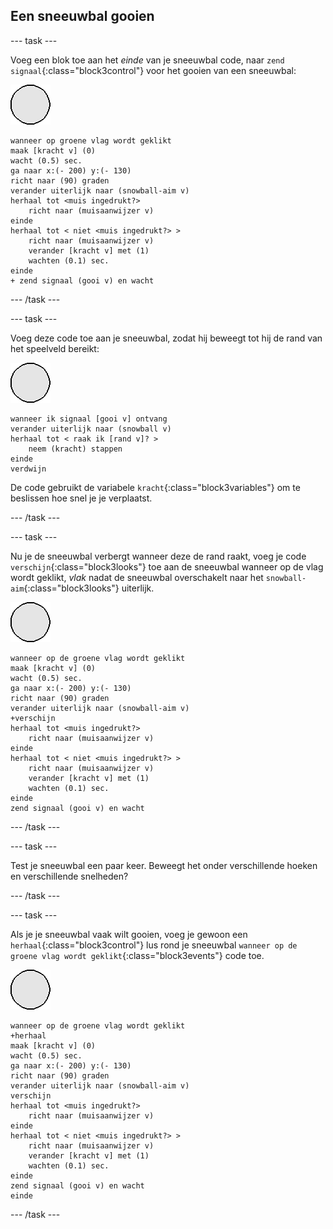 ## Een sneeuwbal gooien

--- task ---

Voeg een blok toe aan het _einde_ van je sneeuwbal code, naar `zend signaal`{:class="block3control"} voor het gooien van een sneeuwbal:

![sneeuwbal sprite](images/snowball-sprite.png)

```blocks3
wanneer op groene vlag wordt geklikt
maak [kracht v] (0)
wacht (0.5) sec.
ga naar x:(- 200) y:(- 130)
richt naar (90) graden
verander uiterlijk naar (snowball-aim v)
herhaal tot <muis ingedrukt?>
    richt naar (muisaanwijzer v)
einde
herhaal tot < niet <muis ingedrukt?> >
    richt naar (muisaanwijzer v)
    verander [kracht v] met (1)
    wachten (0.1) sec.
einde
+ zend signaal (gooi v) en wacht
```

--- /task ---

--- task ---

Voeg deze code toe aan je sneeuwbal, zodat hij beweegt tot hij de rand van het speelveld bereikt:

![sneeuwbal sprite](images/snowball-sprite.png)

```blocks3
wanneer ik signaal [gooi v] ontvang
verander uiterlijk naar (snowball v)
herhaal tot < raak ik [rand v]? >
    neem (kracht) stappen
einde
verdwijn
```

De code gebruikt de variabele `kracht`{:class="block3variables"} om te beslissen hoe snel je je verplaatst.

--- /task ---

--- task ---

Nu je de sneeuwbal verbergt wanneer deze de rand raakt, voeg je code `verschijn`{:class="block3looks"} toe aan de sneeuwbal wanneer op de vlag wordt geklikt, _vlak_ nadat de sneeuwbal overschakelt naar het `snowball-aim`{:class="block3looks"} uiterlijk.

![sneeuwbal sprite](images/snowball-sprite.png)

```blocks3
wanneer op de groene vlag wordt geklikt
maak [kracht v] (0)
wacht (0.5) sec.
ga naar x:(- 200) y:(- 130)
richt naar (90) graden
verander uiterlijk naar (snowball-aim v)
+verschijn
herhaal tot <muis ingedrukt?>
    richt naar (muisaanwijzer v)
einde
herhaal tot < niet <muis ingedrukt?> >
    richt naar (muisaanwijzer v)
    verander [kracht v] met (1)
    wachten (0.1) sec.
einde
zend signaal (gooi v) en wacht
```

--- /task ---

--- task ---

Test je sneeuwbal een paar keer. Beweegt het onder verschillende hoeken en verschillende snelheden?

--- /task ---

--- task ---

Als je je sneeuwbal vaak wilt gooien, voeg je gewoon een `herhaal`{:class="block3control"} lus rond je sneeuwbal `wanneer op de groene vlag wordt geklikt`{:class="block3events"} code toe.

![sneeuwbal sprite](images/snowball-sprite.png)

```blocks3
wanneer op de groene vlag wordt geklikt
+herhaal
maak [kracht v] (0)
wacht (0.5) sec.
ga naar x:(- 200) y:(- 130)
richt naar (90) graden
verander uiterlijk naar (snowball-aim v)
verschijn
herhaal tot <muis ingedrukt?>
    richt naar (muisaanwijzer v)
einde
herhaal tot < niet <muis ingedrukt?> >
    richt naar (muisaanwijzer v)
    verander [kracht v] met (1)
    wachten (0.1) sec.
einde
zend signaal (gooi v) en wacht
einde
```

--- /task ---
